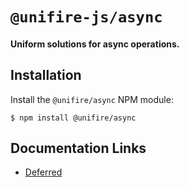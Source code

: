 # `@unifire-js/async`

#### <b>Uniform solutions for async operations.</b>

## Installation

Install the `@unifire/async` NPM module:

```
$ npm install @unifire/async
```

## Documentation Links

* [Deferred](/packages/async/docs/deferred.md)